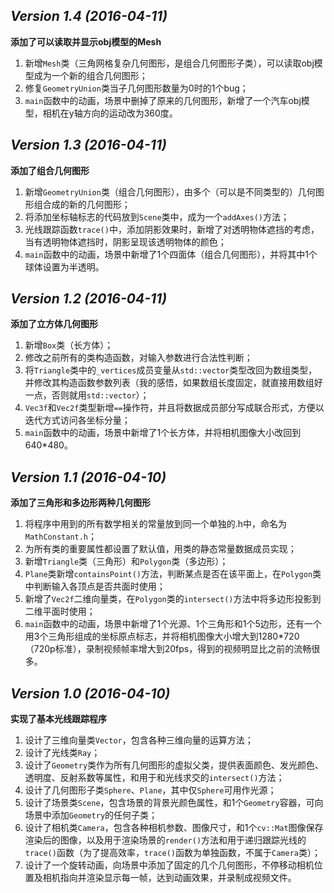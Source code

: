 ## *Version 1.4 (2016-04-11)*

**添加了可以读取并显示obj模型的Mesh**

1. 新增`Mesh`类（三角网格复杂几何图形，是组合几何图形子类），可以读取obj模型成为一个新的组合几何图形；  
2. 修复`GeometryUnion`类当子几何图形数量为0时的1个bug；  
3. `main`函数中的动画，场景中删掉了原来的几何图形，新增了一个汽车obj模型，相机在y轴方向的运动改为360度。  


## *Version 1.3 (2016-04-11)*

**添加了组合几何图形**

1. 新增`GeometryUnion`类（组合几何图形），由多个（可以是不同类型的）几何图形组合成的新的几何图形；  
2. 将添加坐标轴标志的代码放到`Scene`类中，成为一个`addAxes()`方法；  
3. 光线跟踪函数`trace()`中，添加阴影效果时，新增了对透明物体遮挡的考虑，当有透明物体遮挡时，阴影呈现该透明物体的颜色；  
4. `main`函数中的动画，场景中新增了1个四面体（组合几何图形），并将其中1个球体设置为半透明。  


## *Version 1.2 (2016-04-11)*

**添加了立方体几何图形**

1. 新增`Box`类（长方体）；  
2. 修改之前所有的类构造函数，对输入参数进行合法性判断；  
3. 将`Triangle`类中的`_vertices`成员变量从`std::vector`类型改回为数组类型，并修改其构造函数参数列表（我的感悟，如果数组长度固定，就直接用数组好一点，否则就用`std::vector`）；  
4. `Vec3f`和`Vec2f`类型新增`==`操作符，并且将数据成员部分写成联合形式，方便以迭代方式访问各坐标分量；  
5. `main`函数中的动画，场景中新增了1个长方体，并将相机图像大小改回到640*480。  


## *Version 1.1 (2016-04-10)*

**添加了三角形和多边形两种几何图形**

1. 将程序中用到的所有数学相关的常量放到同一个单独的.h中，命名为`MathConstant.h`；  
2. 为所有类的重要属性都设置了默认值，用类的静态常量数据成员实现；  
3. 新增`Triangle`类（三角形）和`Polygon`类（多边形）；  
4. `Plane`类新增`containsPoint()`方法，判断某点是否在该平面上，在`Polygon`类中判断输入各顶点是否共面时使用；  
5. 新增了`Vec2f`二维向量类，在`Polygon`类的`intersect()`方法中将多边形投影到二维平面时使用；  
6. `main`函数中的动画，场景中新增了1个光源、1个三角形和1个5边形，还有一个用3个三角形组成的坐标原点标志，并将相机图像大小增大到1280*720（720p标准），录制视频帧率增大到20fps，得到的视频明显比之前的流畅很多。  


## *Version 1.0 (2016-04-10)*

**实现了基本光线跟踪程序**

1. 设计了三维向量类`Vector`，包含各种三维向量的运算方法；  
2. 设计了光线类`Ray`；  
3. 设计了`Geometry`类作为所有几何图形的虚拟父类，提供表面颜色、发光颜色、透明度、反射系数等属性，和用于和光线求交的`intersect()`方法；  
4. 设计了几何图形子类`Sphere`、`Plane`，其中仅`Sphere`可用作光源；  
5. 设计了场景类`Scene`，包含场景的背景光颜色属性，和1个`Geometry`容器，可向场景中添加`Geometry`的任何子类；  
6. 设计了相机类`Camera`，包含各种相机参数、图像尺寸，和1个`cv::Mat`图像保存渲染后的图像，以及用于渲染场景的`render()`方法和用于递归跟踪光线的`trace()`函数（为了提高效率，`trace()`函数为单独函数，不属于`Camera`类）；  
7. 设计了一个旋转动画，向场景中添加了固定的几个几何图形，不停移动相机位置及相机指向并渲染显示每一帧，达到动画效果，并录制成视频文件。  
